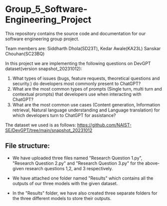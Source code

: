 # Group_5_Software-Engineering_Project
This repository contains the source code and documentation for our software engineering group project. 

Team members are:
Siddharth Dhola(SD23T), 
Kedar Awale(KA23L)
Sanskar Chouhan(SC23BQ)

In this project we are implementing the following questions on DevGPT dataset(version snapshot_20231012):
1. What types of issues (bugs, feature requests, theoretical questions and security.) do developers most commonly present to ChatGPT?
2. What are the most common types of prompts (Single turn, multi turn and contextual prompts) that developers use when interacting with ChatGPT?
3. What are the most common use cases (Content generation, Information retrieval, Natural language understanding and Language translation) for which developers turn to ChatGPT for assistance?

The dataset we used is as follows:
https://github.com/NAIST-SE/DevGPT/tree/main/snapshot_20231012

## File structure: 

- We have uploaded three files named "Research Question 1.py", "Research Question 2.py" and "Research Question 3.py" for the above-given research questions 1,2, and 3 respectively.

- We have attached one folder named "Results" which contains all the outputs of our three models with the given dataset.

- In the "Results" folder, we have also created three separate folders for the three different models to store their outputs.
